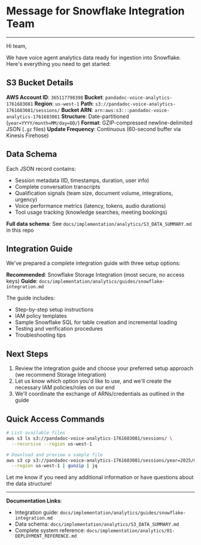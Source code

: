 # Message for Snowflake Integration Team

---

Hi team,

We have voice agent analytics data ready for ingestion into Snowflake. Here's everything you need to get started:

## S3 Bucket Details

**AWS Account ID**: `365117798398`
**Bucket**: `pandadoc-voice-analytics-1761683081`
**Region**: `us-west-1`
**Path**: `s3://pandadoc-voice-analytics-1761683081/sessions/`
**Bucket ARN**: `arn:aws:s3:::pandadoc-voice-analytics-1761683081`
**Structure**: Date-partitioned (`year=YYYY/month=MM/day=DD/`)
**Format**: GZIP-compressed newline-delimited JSON (`.gz` files)
**Update Frequency**: Continuous (60-second buffer via Kinesis Firehose)

## Data Schema

Each JSON record contains:
- Session metadata (ID, timestamps, duration, user info)
- Complete conversation transcripts
- Qualification signals (team size, document volume, integrations, urgency)
- Voice performance metrics (latency, tokens, audio durations)
- Tool usage tracking (knowledge searches, meeting bookings)

**Full data schema**: See `docs/implementation/analytics/S3_DATA_SUMMARY.md` in this repo

## Integration Guide

We've prepared a complete integration guide with three setup options:

**Recommended**: Snowflake Storage Integration (most secure, no access keys)
**Guide**: `docs/implementation/analytics/guides/snowflake-integration.md`

The guide includes:
- Step-by-step setup instructions
- IAM policy templates
- Sample Snowflake SQL for table creation and incremental loading
- Testing and verification procedures
- Troubleshooting tips

## Next Steps

1. Review the integration guide and choose your preferred setup approach (we recommend Storage Integration)
2. Let us know which option you'd like to use, and we'll create the necessary IAM policies/roles on our end
3. We'll coordinate the exchange of ARNs/credentials as outlined in the guide

## Quick Access Commands

```bash
# List available files
aws s3 ls s3://pandadoc-voice-analytics-1761683081/sessions/ \
  --recursive --region us-west-1

# Download and preview a sample file
aws s3 cp s3://pandadoc-voice-analytics-1761683081/sessions/year=2025/month=01/day=28/[FILE].gz - \
  --region us-west-1 | gunzip | jq
```

Let me know if you need any additional information or have questions about the data structure!

---

**Documentation Links**:
- Integration guide: `docs/implementation/analytics/guides/snowflake-integration.md`
- Data schema: `docs/implementation/analytics/S3_DATA_SUMMARY.md`
- Complete system reference: `docs/implementation/analytics/01-DEPLOYMENT_REFERENCE.md`
